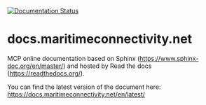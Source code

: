 [![Documentation Status](https://readthedocs.org/projects/maritimeconnectivity/badge/?version=latest)](https://docs.maritimeconnectivity.net/en/latest/?badge=latest)

# docs.maritimeconnectivity.net

MCP online documentation based on Sphinx (https://www.sphinx-doc.org/en/master/) and hosted by Read the docs (<https://readthedocs.org/>).

You can find the latest version of the document here: https://docs.maritimeconnectivity.net/en/latest/
